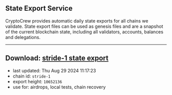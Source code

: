 ## State Export Service
CryptoCrew provides automatic daily state exports for all chains we validate. State export files can be used as genesis files and are a snapshot of the current blockchain state, including all validators, accounts, balances and delegations.

---
**Download: [stride-1 state export](https://dl-eu2.ccvalidators.com/SERVICE/stride/stride-1_export_10652136.json)**
---

- last updated: Thu Aug 29 2024 11:17:23
- chain id: `stride-1`
- export height: `10652136`
- use for: airdrops, local tests, chain recovery
